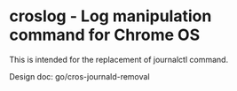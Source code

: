 # croslog - Log manipulation command for Chrome OS

This is intended for the replacement of journalctl command.

Design doc: go/cros-journald-removal
